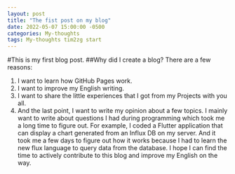 ```yaml
---
layout: post
title: "The fist post on my blog"
date: 2022-05-07 15:00:00 -0500
categories: My-thoughts
tags: My-thoughts tim2zg start
---
```


#This is my first blog post.
##Why did I create a blog? There are a few reasons:
1.	I want to learn how GitHub Pages work.
2.	I want to improve my English writing.
3.	I want to share the little experiences that I got from my Projects with you all.
4.	And the last point, I want to write my opinion about a few topics.
I mainly want to write about questions I had during programming which took me a long time to figure out. For example, I coded a Flutter application that can display a chart generated from an Influx DB on my server. And it took me a few days to figure out how it works because I had to learn the new flux language to query data from the database.
I hope I can find the time to actively contribute to this blog and improve my English on the way.

